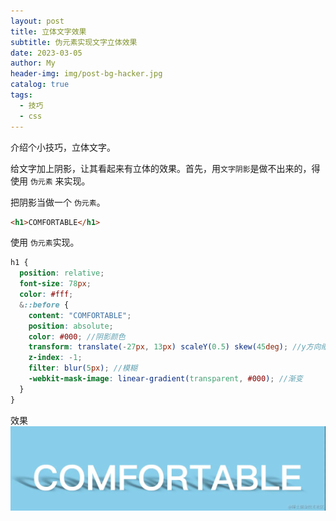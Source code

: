 ```yaml
---
layout: post
title: 立体文字效果
subtitle: 伪元素实现文字立体效果
date: 2023-03-05
author: My
header-img: img/post-bg-hacker.jpg
catalog: true
tags:
  - 技巧
  - css
---
```


介绍个小技巧，立体文字。

给文字加上阴影，让其看起来有立体的效果。首先，用`文字阴影`是做不出来的，得使用 `伪元素` 来实现。

把阴影当做一个 `伪元素`。

```html
<h1>COMFORTABLE</h1>
```

使用 `伪元素`实现。

```scss
h1 {
  position: relative;
  font-size: 78px;
  color: #fff;
  &::before {
    content: "COMFORTABLE";
    position: absolute;
    color: #000; //阴影颜色
    transform: translate(-27px, 13px) scaleY(0.5) skew(45deg); //y方向缩短 倾斜45度
    z-index: -1;
    filter: blur(5px); //模糊
    -webkit-mask-image: linear-gradient(transparent, #000); //渐变
  }
}
```

效果
![alt text](/img/text.jpg)
